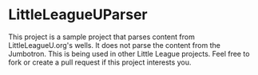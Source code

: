 # LittleLeagueUParser
This project is a sample project that parses content from LittleLeagueU.org's wells. It does not parse the content from the Jumbotron. This is being used in other Little League projects. Feel free to fork or create a pull request if this project interests you.
